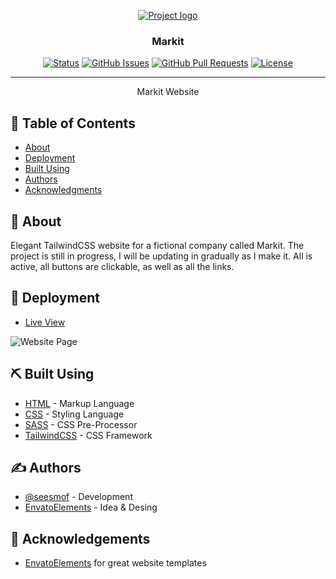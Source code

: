 <p align="center">
  <a href="" rel="noopener">
 <img src="https://react-markit.vercel.app/assets/img/logo/logo.png" alt="Project logo"></a>
</p>

<h3 align="center">Markit</h3>

<div align="center">

[![Status](https://img.shields.io/badge/status-active-success.svg)]()
[![GitHub Issues](https://img.shields.io/github/issues/seesmof/The-Documentation-Compendium.svg)](https://github.com/seesmof/markit/issues)
[![GitHub Pull Requests](https://img.shields.io/github/issues-pr/seesmof/The-Documentation-Compendium.svg)](https://github.com/seesmof/markit/pulls)
[![License](https://img.shields.io/badge/license-MIT-blue.svg)](./LICENSE)

</div>

---

<p align="center"> Markit Website
    <br>
</p>

## 📝 Table of Contents

- [About](#about)
- [Deployment](#deployment)
- [Built Using](#built_using)
- [Authors](#authors)
- [Acknowledgments](#acknowledgement)

## 🧐 About <a name = "about"></a>

Elegant TailwindCSS website for a fictional company called Markit. The project is still in progress, I will be updating in gradually as I make it. All is active, all buttons are clickable, as well as all the links.

## 🚀 Deployment <a name = "deployment"></a>

- [Live View](https://seesmof.github.io/markit/)

![Website Page](./images/markit-seesmof.png)

## ⛏️ Built Using <a name = "built_using"></a>

- [HTML](https://www.w3.org/html/) - Markup Language
- [CSS](https://www.w3schools.com/css/) - Styling Language
- [SASS](https://sass-lang.com/) - CSS Pre-Processor
- [TailwindCSS](https://tailwindcss.com/) - CSS Framework

## ✍️ Authors <a name = "authors"></a>

- [@seesmof](https://github.com/seesmof) - Development
- [EnvatoElements](https://elements.envato.com/markit-digital-marketplace-react-next-js-Z8A5L6L) - Idea & Desing

## 🎉 Acknowledgements <a name = "acknowledgement"></a>

- [EnvatoElements](https://elements.envato.com/) for great website templates
